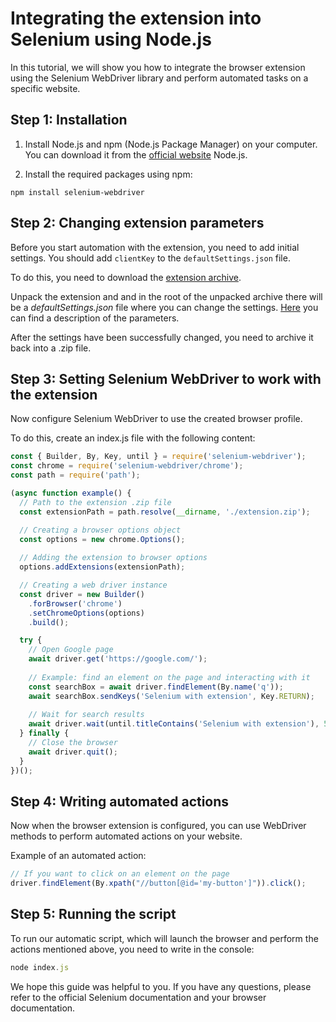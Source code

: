 # Integrating the extension into Selenium using Node.js

In this tutorial, we will show you how to integrate the browser extension using the Selenium WebDriver library and perform automated tasks on a specific website.

## Step 1: Installation

1. Install Node.js and npm (Node.js Package Manager) on your computer. You can download it from the [official website](https://nodejs.org/) Node.js.

2. Install the required packages using npm:

```shell
npm install selenium-webdriver
```
## Step 2: Changing extension parameters

Before you start automation with the extension, you need to add initial settings. You should add `clientKey` to the `defaultSettings.json` file.

To do this, you need to download the [extension archive](extension-main.md).

Unpack the extension and and in the root of the unpacked archive there will be a *defaultSettings.json* file where you can change the settings. [Here](initial-settings.md) you can find a description of the parameters.

After the settings have been successfully changed, you need to archive it back into a .zip file.

## Step 3: Setting Selenium WebDriver to work with the extension​

Now configure Selenium WebDriver to use the created browser profile.

To do this, create an index.js file with the following content:

```js
const { Builder, By, Key, until } = require('selenium-webdriver');
const chrome = require('selenium-webdriver/chrome');
const path = require('path');

(async function example() {
  // Path to the extension .zip file
  const extensionPath = path.resolve(__dirname, './extension.zip');

  // Creating a browser options object
  const options = new chrome.Options();
  
  // Adding the extension to browser options
  options.addExtensions(extensionPath);

  // Creating a web driver instance
  const driver = new Builder()
    .forBrowser('chrome')
    .setChromeOptions(options)
    .build();

  try {
    // Open Google page
    await driver.get('https://google.com/');
    
    // Example: find an element on the page and interacting with it
    const searchBox = await driver.findElement(By.name('q'));
    await searchBox.sendKeys('Selenium with extension', Key.RETURN);
    
    // Wait for search results
    await driver.wait(until.titleContains('Selenium with extension'), 5000);
  } finally {
    // Close the browser 
    await driver.quit();
  }
})();
```

## Step 4: Writing automated actions
Now when the browser extension is configured, you can use WebDriver methods to perform automated actions on your website.

Example of an automated action:

```js
// If you want to click on an element on the page
driver.findElement(By.xpath("//button[@id='my-button']")).click();
```

## Step 5: Running the script

To run our automatic script, which will launch the browser and perform the actions mentioned above, you need to write in the console:

```js
node index.js
```

We hope this guide was helpful to you. If you have any questions, please refer to the official Selenium documentation and your browser documentation.